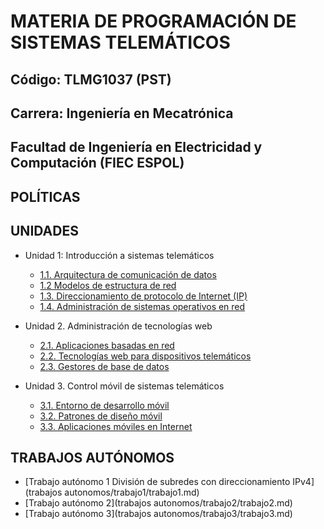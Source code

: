 # MATERIA DE PROGRAMACIÓN DE SISTEMAS TELEMÁTICOS

## Código: TLMG1037 (PST)
## Carrera: Ingeniería en Mecatrónica
## Facultad de Ingeniería en Electricidad y Computación (FIEC ESPOL)


## POLÍTICAS


## UNIDADES
* Unidad 1: Introducción a sistemas telemáticos
    * [1.1. Arquitectura de comunicación de datos](unidades/unidad1/unidad1_1.md)
    * [1.2 Modelos de estructura de red](unidades/unidad1/unidad1_2.md)
    * [1.3. Direccionamiento de protocolo de Internet (IP)](unidades/unidad1/unidad1_3.md)
    * [1.4. Administración de sistemas operativos en red](unidades/unidad1/unidad1_4.md)

* Unidad 2. Administración de tecnologías web
    * [2.1. Aplicaciones basadas en red](unidades/unidad2/unidad2_1.md)
    * [2.2. Tecnologías web para dispositivos telemáticos](unidades/unidad2/unidad2_2.md)
    * [2.3. Gestores de base de datos](unidades/unidad2/unidad2_3.md)

* Unidad 3. Control móvil de sistemas telemáticos
    * [3.1. Entorno de desarrollo móvil](unidades/unidad3/unidad3_1.md)
    * [3.2. Patrones de diseño móvil](unidades/unidad3/unidad3_2.md)
    * [3.3. Aplicaciones móviles en Internet](unidades/unidad3/unidad3_3.md)

## TRABAJOS AUTÓNOMOS
* [Trabajo autónomo 1 División de subredes con direccionamiento IPv4](trabajos autonomos/trabajo1/trabajo1.md)
* [Trabajo autónomo 2](trabajos autonomos/trabajo2/trabajo2.md)
* [Trabajo autónomo 3](trabajos autonomos/trabajo3/trabajo3.md)